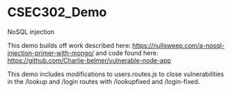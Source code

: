 # CSEC302_Demo
 NoSQL injection

This demo builds off work described here: https://nullsweep.com/a-nosql-injection-primer-with-mongo/ 
and code found here: https://github.com/Charlie-belmer/vulnerable-node-app

This demo includes modifications to users.routes.js to close vulnerabilities in the /lookup and /login routes with /lookupfixed and /login-fixed.
